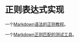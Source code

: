 # 正则表达式实现

一个[Markdown语法的正则教程](http://chubakbidpaa.com/interesting/2021/09/28/regex-for-md.html)。

一个[Markdown正则匹配的测试工具](https://www.regextester.com/105361)。
